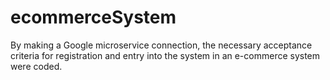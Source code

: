 # ecommerceSystem
By making a Google microservice connection, the necessary acceptance criteria for registration and entry into the system in an e-commerce system were coded. 
